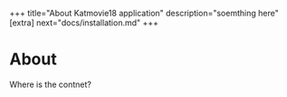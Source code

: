 +++
title="About Katmovie18 application"
description="soemthing here"
[extra]
next="docs/installation.md"
+++

# About

Where is the contnet?